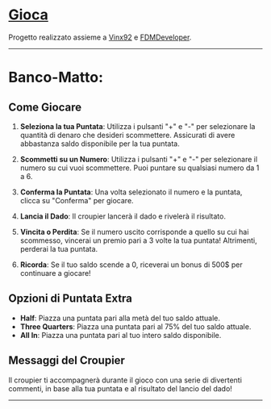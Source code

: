 # [Gioca](https://sf4nu.github.io/Banco-Matto/)

Progetto realizzato assieme a [Vinx92](https://github.com/Vinx92) e [FDMDeveloper](https://github.com/FDMDeveloper).


---

# Banco-Matto:

## Come Giocare

1. **Seleziona la tua Puntata**: Utilizza i pulsanti "+" e "-" per selezionare la quantità di denaro che desideri scommettere. Assicurati di avere abbastanza saldo disponibile per la tua puntata.

2. **Scommetti su un Numero**: Utilizza i pulsanti "+" e "-" per selezionare il numero su cui vuoi scommettere. Puoi puntare su qualsiasi numero da 1 a 6.

3. **Conferma la Puntata**: Una volta selezionato il numero e la puntata, clicca su "Conferma" per giocare.

4. **Lancia il Dado**: Il croupier lancerà il dado e rivelerà il risultato.

5. **Vincita o Perdita**: Se il numero uscito corrisponde a quello su cui hai scommesso, vincerai un premio pari a 3 volte la tua puntata! Altrimenti, perderai la tua puntata.

6. **Ricorda**: Se il tuo saldo scende a 0, riceverai un bonus di 500$ per continuare a giocare!

## Opzioni di Puntata Extra

- **Half**: Piazza una puntata pari alla metà del tuo saldo attuale.
- **Three Quarters**: Piazza una puntata pari al 75% del tuo saldo attuale.
- **All In**: Piazza una puntata pari al tuo intero saldo disponibile.

## Messaggi del Croupier

Il croupier ti accompagnerà durante il gioco con una serie di divertenti commenti, in base alla tua puntata e al risultato del lancio del dado!

---
